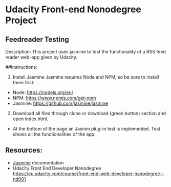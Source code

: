 # Udacity Front-end Nonodegree Project
## Feedreader Testing

Description: 
This project uses jasmine to test the functionality of a RSS feed reader web-app given by Udacity.  

##Instructions:
1. Install Jasmine
Jasmine requires Node and NPM, so be sure to install them first:
 * Node:   https://nodejs.org/en/
 * NPM:    https://www.npmjs.com/get-npm
 * Jasmine: https://github.com/jasmine/jasmine
2.  Download all files through clone or download (green button) section and open index.html. 
- At the bottom of the page an Jasnim plug-in test is implemented. Test shows all the functionalities of the app.


## Resources:
* [Jasmine](http://jasmine.github.io/) documentation
* Udacity Front End Developer Nanodegree https://eu.udacity.com/course/front-end-web-developer-nanodegree--nd001
